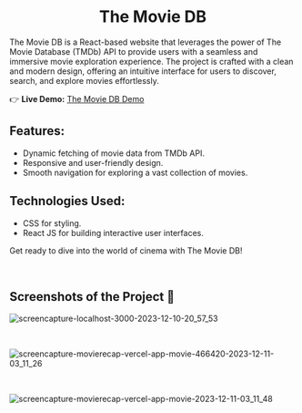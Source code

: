 <h1 align="center">The Movie DB</h1>
<p>The Movie DB is a React-based website that leverages the power of The Movie Database (TMDb) API to provide users
        with a seamless and immersive movie exploration experience. The project is crafted with a clean and modern design,
        offering an intuitive interface for users to discover, search, and explore movies effortlessly.</p>

   <p>
        👉 <strong>Live Demo:</strong> <a href="#">The Movie DB Demo</a> <!-- Replace with your demo link -->
    </p>

   <h2>Features:</h2>
    <ul>
        <li>Dynamic fetching of movie data from TMDb API.</li>
        <li>Responsive and user-friendly design.</li>
        <li>Smooth navigation for exploring a vast collection of movies.</li>
    </ul>

  <h2>Technologies Used:</h2>
    <ul>
        <li>CSS for styling.</li>
        <li>React JS for building interactive user interfaces.</li>
    </ul>

  <p>Get ready to dive into the world of cinema with The Movie DB!</p>
  <br/>

  <h2>Screenshots of the Project 📸</h2>

  ![screencapture-localhost-3000-2023-12-10-20_57_53](https://github.com/DIILEESHA/Movie-Recap/assets/89340276/9330cb8a-044b-4373-a99b-abd3e0cec0cf)

  <br/>

  ![screencapture-movierecap-vercel-app-movie-466420-2023-12-11-03_11_26](https://github.com/DIILEESHA/Movie-Recap/assets/89340276/c7d350fb-ab5d-485c-ac93-afda7a89e8c4)

  <br/>

  ![screencapture-movierecap-vercel-app-movie-2023-12-11-03_11_48](https://github.com/DIILEESHA/Movie-Recap/assets/89340276/279cb3ad-27e6-4274-89b5-156eef490ba6)






